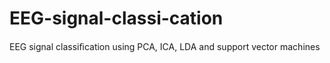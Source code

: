# EEG-signal-classi-cation
EEG signal classiﬁcation using PCA, ICA, LDA and support vector machines
